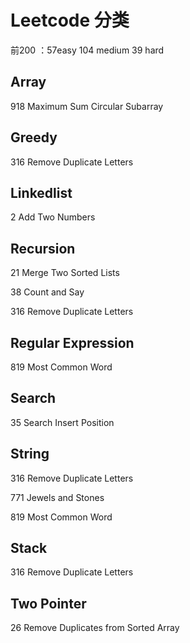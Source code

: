 # Leetcode 分类 #

前200 ：57easy 104 medium 39 hard



## Array ##

918 Maximum Sum Circular Subarray



## Greedy 

316 Remove Duplicate Letters



## Linkedlist ##

2 Add Two Numbers



## Recursion ##

21 Merge Two Sorted Lists

38 Count and Say

316 Remove Duplicate Letters



## Regular Expression 

819 Most Common Word



## Search ##

35 Search Insert Position



## String ##

316 Remove Duplicate Letters

771 Jewels and Stones

819 Most Common Word



## Stack

316 Remove Duplicate Letters



## Two Pointer

26 Remove Duplicates from Sorted Array





